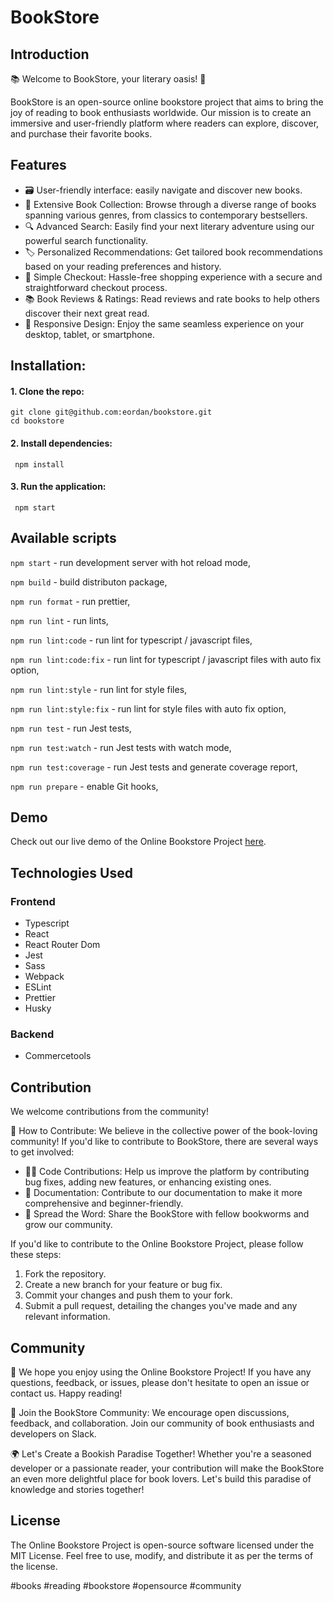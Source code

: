 # BookStore

## Introduction

📚 Welcome to BookStore, your literary oasis! 🌟

BookStore is an open-source online bookstore project that aims to bring the joy of reading to book enthusiasts worldwide. Our mission is to create an immersive and user-friendly platform where readers can explore, discover, and purchase their favorite books.

## Features

- 🗃 User-friendly interface: easily navigate and discover new books.
- 📖 Extensive Book Collection: Browse through a diverse range of books spanning various genres, from classics to contemporary bestsellers.
- 🔍 Advanced Search: Easily find your next literary adventure using our powerful search functionality.
- 🏷️ Personalized Recommendations: Get tailored book recommendations based on your reading preferences and history.
- 🛒 Simple Checkout: Hassle-free shopping experience with a secure and straightforward checkout process.
- 📚 Book Reviews & Ratings: Read reviews and rate books to help others discover their next great read.
- 📱 Responsive Design: Enjoy the same seamless experience on your desktop, tablet, or smartphone.

## Installation:

#### 1. Clone the repo:

```shell
git clone git@github.com:eordan/bookstore.git
cd bookstore
```

#### 2. Install dependencies:

```shell
 npm install
```

#### 3. Run the application:

```shell
 npm start
```

## Available scripts

`npm start` - run development server with hot reload mode,

`npm build` - build distributon package,

`npm run format` - run prettier,

`npm run lint` - run lints,

`npm run lint:code` - run lint for typescript / javascript files,

`npm run lint:code:fix` - run lint for typescript / javascript files with auto fix option,

`npm run lint:style` - run lint for style files,

`npm run lint:style:fix` - run lint for style files with auto fix option,

`npm run test` - run Jest tests,

`npm run test:watch` - run Jest tests with watch mode,

`npm run test:coverage` - run Jest tests and generate coverage report,

`npm run prepare` - enable Git hooks,

## Demo

Check out our live demo of the Online Bookstore Project [here](https://develop--precious-youtiao-17dd40.netlify.app/).

## Technologies Used

### Frontend

- Typescript
- React
- React Router Dom
- Jest
- Sass
- Webpack
- ESLint
- Prettier
- Husky

### Backend

- Commercetools

## Contribution

We welcome contributions from the community!

🚀 How to Contribute:
We believe in the collective power of the book-loving community! If you'd like to contribute to BookStore, there are several ways to get involved:

- 👩‍💻 Code Contributions: Help us improve the platform by contributing bug fixes, adding new features, or enhancing existing ones.
- 📝 Documentation: Contribute to our documentation to make it more comprehensive and beginner-friendly.
- 🌟 Spread the Word: Share the BookStore with fellow bookworms and grow our community.

If you'd like to contribute to the Online Bookstore Project, please follow these steps:

1. Fork the repository.
2. Create a new branch for your feature or bug fix.
3. Commit your changes and push them to your fork.
4. Submit a pull request, detailing the changes you've made and any relevant information.

## Community

📖 We hope you enjoy using the Online Bookstore Project! If you have any questions, feedback, or issues, please don't hesitate to open an issue or contact us. Happy reading!

📢 Join the BookStore Community:
We encourage open discussions, feedback, and collaboration. Join our community of book enthusiasts and developers on Slack.

🌍 Let's Create a Bookish Paradise Together!
Whether you're a seasoned developer or a passionate reader, your contribution will make the BookStore an even more delightful place for book lovers. Let's build this paradise of knowledge and stories together!

## License

The Online Bookstore Project is open-source software licensed under the MIT License. Feel free to use, modify, and distribute it as per the terms of the license.

#books #reading #bookstore #opensource #community
